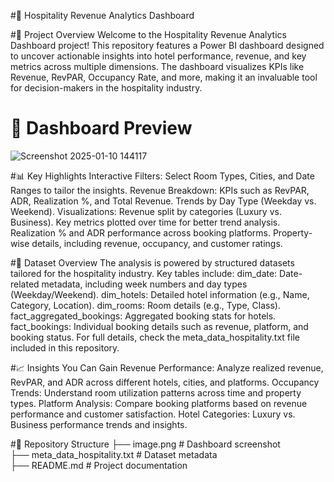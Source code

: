 
#🌟 Hospitality Revenue Analytics Dashboard

#🚀 Project Overview
Welcome to the Hospitality Revenue Analytics Dashboard project!
This repository features a Power BI dashboard designed to uncover actionable insights into hotel performance, revenue, and key metrics across multiple dimensions.
The dashboard visualizes KPIs like Revenue, RevPAR, Occupancy Rate, and more, making it an invaluable tool for decision-makers in the hospitality industry.

# 📸 Dashboard Preview

![Screenshot 2025-01-10 144117](https://github.com/user-attachments/assets/dd93b80c-efe4-4681-a0f9-2826069dbaed)

#📊 Key Highlights
Interactive Filters: Select Room Types, Cities, and Date Ranges to tailor the insights.
Revenue Breakdown:
KPIs such as RevPAR, ADR, Realization %, and Total Revenue.
Trends by Day Type (Weekday vs. Weekend).
Visualizations:
Revenue split by categories (Luxury vs. Business).
Key metrics plotted over time for better trend analysis.
Realization % and ADR performance across booking platforms.
Property-wise details, including revenue, occupancy, and customer ratings.

#📁 Dataset Overview
The analysis is powered by structured datasets tailored for the hospitality industry. Key tables include:
dim_date: Date-related metadata, including week numbers and day types (Weekday/Weekend).
dim_hotels: Detailed hotel information (e.g., Name, Category, Location).
dim_rooms: Room details (e.g., Type, Class).
fact_aggregated_bookings: Aggregated booking stats for hotels.
fact_bookings: Individual booking details such as revenue, platform, and booking status.
For full details, check the meta_data_hospitality.txt file included in this repository.

#📈 Insights You Can Gain
Revenue Performance:
Analyze realized revenue, RevPAR, and ADR across different hotels, cities, and platforms.
Occupancy Trends:
Understand room utilization patterns across time and property types.
Platform Analysis:
Compare booking platforms based on revenue performance and customer satisfaction.
Hotel Categories:
Luxury vs. Business performance trends and insights.

#📂 Repository Structure
├── image.png                 # Dashboard screenshot  
├── meta_data_hospitality.txt  # Dataset metadata  
├── README.md                 # Project documentation  







